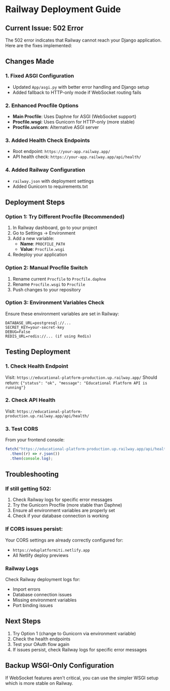 # Railway Deployment Guide

## Current Issue: 502 Error

The 502 error indicates that Railway cannot reach your Django application. Here are the fixes implemented:

## Changes Made

### 1. Fixed ASGI Configuration

- Updated `App/asgi.py` with better error handling and Django setup
- Added fallback to HTTP-only mode if WebSocket routing fails

### 2. Enhanced Procfile Options

- **Main Procfile**: Uses Daphne for ASGI (WebSocket support)
- **Procfile.wsgi**: Uses Gunicorn for HTTP-only (more stable)
- **Procfile.uvicorn**: Alternative ASGI server

### 3. Added Health Check Endpoints

- Root endpoint: `https://your-app.railway.app/`
- API health check: `https://your-app.railway.app/api/health/`

### 4. Added Railway Configuration

- `railway.json` with deployment settings
- Added Gunicorn to requirements.txt

## Deployment Steps

### Option 1: Try Different Procfile (Recommended)

1. In Railway dashboard, go to your project
2. Go to Settings → Environment
3. Add a new variable:
   - **Name**: `PROCFILE_PATH`
   - **Value**: `Procfile.wsgi`
4. Redeploy your application

### Option 2: Manual Procfile Switch

1. Rename current `Procfile` to `Procfile.daphne`
2. Rename `Procfile.wsgi` to `Procfile`
3. Push changes to your repository

### Option 3: Environment Variables Check

Ensure these environment variables are set in Railway:

```
DATABASE_URL=postgresql://...
SECRET_KEY=your-secret-key
DEBUG=False
REDIS_URL=redis://... (if using Redis)
```

## Testing Deployment

### 1. Check Health Endpoint

Visit: `https://educational-platform-production.up.railway.app/`
Should return: `{"status": "ok", "message": "Educational Platform API is running"}`

### 2. Check API Health

Visit: `https://educational-platform-production.up.railway.app/api/health/`

### 3. Test CORS

From your frontend console:

```javascript
fetch("https://educational-platform-production.up.railway.app/api/health/")
  .then((r) => r.json())
  .then(console.log);
```

## Troubleshooting

### If still getting 502:

1. Check Railway logs for specific error messages
2. Try the Gunicorn Procfile (more stable than Daphne)
3. Ensure all environment variables are properly set
4. Check if your database connection is working

### If CORS issues persist:

Your CORS settings are already correctly configured for:

- `https://eduplatformiti.netlify.app`
- All Netlify deploy previews

### Railway Logs

Check Railway deployment logs for:

- Import errors
- Database connection issues
- Missing environment variables
- Port binding issues

## Next Steps

1. Try Option 1 (change to Gunicorn via environment variable)
2. Check the health endpoints
3. Test your OAuth flow again
4. If issues persist, check Railway logs for specific error messages

## Backup WSGI-Only Configuration

If WebSocket features aren't critical, you can use the simpler WSGI setup which is more stable on Railway.
